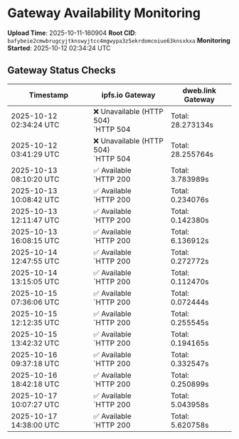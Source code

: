# Gateway Availability Monitoring

**Upload Time**: 2025-10-11-160904
**Root CID**: `bafybeie2cmwbrugcyjtknswyjtcc4mgwypa3z5ekrdomcoiue63knsxkxa`
**Monitoring Started**: 2025-10-12 02:34:24 UTC

## Gateway Status Checks

| Timestamp | ipfs.io Gateway | dweb.link Gateway |
|-----------|-----------------|-------------------|
| 2025-10-12 02:34:24 UTC | ❌ Unavailable (HTTP 504)<br>`HTTP 504 | Total: 28.273134s | DNS: 0.183164s | Connect: 0.184746s | Transfer: 28.273036s | Size: 148 bytes` | ✅ Available<br>`HTTP 200 | Total: 10.550911s | DNS: 0.024372s | Connect: 0.026765s | Transfer: 10.550590s | Size: 50098 bytes` |
| 2025-10-12 03:41:29 UTC | ❌ Unavailable (HTTP 504)<br>`HTTP 504 | Total: 28.255764s | DNS: 0.130926s | Connect: 0.139932s | Transfer: 28.255682s | Size: 148 bytes` | ✅ Available<br>`HTTP 200 | Total: 10.757087s | DNS: 0.032718s | Connect: 0.041541s | Transfer: 10.756413s | Size: 50098 bytes` |
| 2025-10-13 08:10:20 UTC | ✅ Available<br>`HTTP 200 | Total: 3.783989s | DNS: 0.058845s | Connect: 0.073756s | Transfer: 3.783572s | Size: 50098 bytes` | ✅ Available<br>`HTTP 200 | Total: 0.132246s | DNS: 0.055429s | Connect: 0.067051s | Transfer: 0.131820s | Size: 50098 bytes` |
| 2025-10-13 10:08:42 UTC | ✅ Available<br>`HTTP 200 | Total: 0.234076s | DNS: 0.137910s | Connect: 0.147102s | Transfer: 0.233731s | Size: 50098 bytes` | ✅ Available<br>`HTTP 200 | Total: 0.105846s | DNS: 0.033298s | Connect: 0.041900s | Transfer: 0.105336s | Size: 50098 bytes` |
| 2025-10-13 12:11:47 UTC | ✅ Available<br>`HTTP 200 | Total: 0.142380s | DNS: 0.037842s | Connect: 0.052991s | Transfer: 0.141813s | Size: 50098 bytes` | ✅ Available<br>`HTTP 200 | Total: 0.133675s | DNS: 0.051362s | Connect: 0.061518s | Transfer: 0.133398s | Size: 50098 bytes` |
| 2025-10-13 16:08:15 UTC | ✅ Available<br>`HTTP 200 | Total: 6.136912s | DNS: 0.111071s | Connect: 0.112997s | Transfer: 6.136622s | Size: 50098 bytes` | ✅ Available<br>`HTTP 200 | Total: 0.106911s | DNS: 0.027330s | Connect: 0.030957s | Transfer: 0.106484s | Size: 50098 bytes` |
| 2025-10-14 12:47:55 UTC | ✅ Available<br>`HTTP 200 | Total: 0.272772s | DNS: 0.149623s | Connect: 0.171366s | Transfer: 0.272274s | Size: 50098 bytes` | ✅ Available<br>`HTTP 200 | Total: 0.244780s | DNS: 0.074410s | Connect: 0.092256s | Transfer: 0.244088s | Size: 50098 bytes` |
| 2025-10-14 13:15:05 UTC | ✅ Available<br>`HTTP 200 | Total: 0.112470s | DNS: 0.005469s | Connect: 0.007458s | Transfer: 0.112168s | Size: 50098 bytes` | ✅ Available<br>`HTTP 200 | Total: 4.586678s | DNS: 0.055582s | Connect: 0.057505s | Transfer: 4.586409s | Size: 50098 bytes` |
| 2025-10-15 07:36:06 UTC | ✅ Available<br>`HTTP 200 | Total: 0.072444s | DNS: 0.009994s | Connect: 0.015972s | Transfer: 0.072073s | Size: 50098 bytes` | ✅ Available<br>`HTTP 200 | Total: 0.119505s | DNS: 0.058595s | Connect: 0.063987s | Transfer: 0.119051s | Size: 50098 bytes` |
| 2025-10-15 12:12:35 UTC | ✅ Available<br>`HTTP 200 | Total: 0.255545s | DNS: 0.175064s | Connect: 0.180761s | Transfer: 0.254942s | Size: 50098 bytes` | ✅ Available<br>`HTTP 200 | Total: 0.134698s | DNS: 0.017738s | Connect: 0.023487s | Transfer: 0.134220s | Size: 50098 bytes` |
| 2025-10-15 13:42:32 UTC | ✅ Available<br>`HTTP 200 | Total: 0.194165s | DNS: 0.112541s | Connect: 0.115054s | Transfer: 0.193827s | Size: 50098 bytes` | ✅ Available<br>`HTTP 200 | Total: 0.117762s | DNS: 0.044351s | Connect: 0.046735s | Transfer: 0.117402s | Size: 50098 bytes` |
| 2025-10-16 09:37:18 UTC | ✅ Available<br>`HTTP 200 | Total: 0.332547s | DNS: 0.158277s | Connect: 0.176115s | Transfer: 0.332159s | Size: 50098 bytes` | ✅ Available<br>`HTTP 200 | Total: 0.236216s | DNS: 0.075413s | Connect: 0.092944s | Transfer: 0.235491s | Size: 50098 bytes` |
| 2025-10-16 18:42:18 UTC | ✅ Available<br>`HTTP 200 | Total: 0.250899s | DNS: 0.143825s | Connect: 0.162309s | Transfer: 0.250316s | Size: 50098 bytes` | ✅ Available<br>`HTTP 200 | Total: 0.182934s | DNS: 0.058107s | Connect: 0.075633s | Transfer: 0.180951s | Size: 50098 bytes` |
| 2025-10-17 10:07:27 UTC | ✅ Available<br>`HTTP 200 | Total: 5.043958s | DNS: 0.388642s | Connect: 0.390185s | Transfer: 5.043687s | Size: 50098 bytes` | ✅ Available<br>`HTTP 200 | Total: 2.600557s | DNS: 0.026703s | Connect: 0.028216s | Transfer: 2.599982s | Size: 50098 bytes` |
| 2025-10-17 14:38:00 UTC | ✅ Available<br>`HTTP 200 | Total: 5.620758s | DNS: 0.009509s | Connect: 0.015386s | Transfer: 5.620399s | Size: 50098 bytes` | ✅ Available<br>`HTTP 200 | Total: 3.506801s | DNS: 0.033295s | Connect: 0.039738s | Transfer: 3.506205s | Size: 50098 bytes` |
